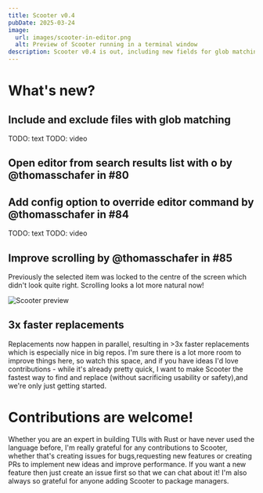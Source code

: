 ```yaml
---
title: Scooter v0.4
pubDate: 2025-03-24
image:
  url: images/scooter-in-editor.png
  alt: Preview of Scooter running in a terminal window
description: Scooter v0.4 is out, including new fields for glob matching files, editor integration and performance improvements
---
```


# What's new?

## Include and exclude files with glob matching

TODO: text
TODO: video

## Open editor from search results list with o by @thomasschafer in #80
## Add config option to override editor command by @thomasschafer in #84

TODO: text
TODO: video

## Improve scrolling by @thomasschafer in #85

Previously the selected item was locked to the centre of the screen which didn't look quite right. Scrolling looks a lot more natural now!

![Scooter preview](gifs/scooter-0-4-scroll.gif)

## 3x faster replacements

Replacements now happen in parallel, resulting in >3x faster replacements which is especially nice in big repos. I'm sure there is a lot more room to improve things here, so watch this space, and if you have ideas I'd love contributions - while it's already pretty quick, I want to make Scooter the fastest way to find and replace (without sacrificing usability or safety),and we're only just getting started.


# Contributions are welcome!

Whether you are an expert in building TUIs with Rust or have never used the language before, I'm really grateful for any contributions to Scooter, whether that's creating issues for bugs,requesting new features or creating PRs to implement new ideas and improve performance. If you want a new feature then just create an issue first so that we can chat about it! I'm also always so grateful for anyone adding Scooter to package managers.
